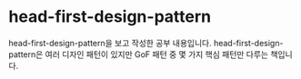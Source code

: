 # head-first-design-pattern
head-first-design-pattern을 보고 작성한 공부 내용입니다. head-first-design-pattern은 여러 디자인 패턴이 있지만 GoF 패턴 중 몇 가지 핵심 패턴만 다루는 책입니다.
